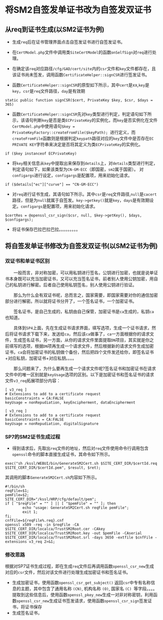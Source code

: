 # 将SM2自签发单证书改为自签发双证书
## 从req到证书生成(以SM2证书为例)
* 生成`req`后在证书管理界面点击自签发证书进行自签发证书。

* 在`CertModel.php`文件中调用类`SiteCertModel`的函数`onSelfSign`对`req`进行处理。

* 在确定该`req`对应路径`/cfg/GAD/cert/site`内的`csr`文件和`key`文件都存在，且该证书尚未签发，调用函数`CertificateHelper::signCSR`进行签发证书。

* 函数`CertificateHelper::signCSR`的原型如下所示，其中`cert`是xx,`key`是`key`，`csr`是`req`文件路径，`day`是有效期
```
static public function signCSR($cert, PrivateKey $key, $csr, $days = 365)
```

* 函数`CertificateHelper::signCSR`先对`key`类型进行判定，判定语句如下所示，该语句判断`key`是否是类`ECPrivateKey`的实例化，而`key`是否实例化在文件`CertModel.php`中使用语句`$key = PrivateKeyFactory::createFromFile($keyPath); `进行定义，而`createFromFile`函数则是根据判定`keypath`路径对应的`key`文件中是否存在`EC PRIVATE KEY`字符串来决定是否将其定义为类`ECPrivateKey`的实例化。
```
if ($key instanceof ECPrivateKey)
```
* 将`key`相关信息从`key`中提取出来保存到`details`上，对`details`类型进行判定，判定语句如下，如果该类型为`CN-GM-ECC`（即国密，`sm2`属于国密）。
对`configargs`进行设定，`configargs`是配置项，用来初始化请求。
```
if ($details["ec"]["curve"] == "CN-GM-ECC") 
```
* 对`req`进行证书生成，其语句如下所示。其中`csr`是`req`文件路径,`null`是`cacert`路径，但是为`null`就属于自签发。`key->getkey()`就是`key`，`days`是有效期设定。`configargs`是配置项，用来初始化请求。
```
$certRes = @openssl_csr_sign($csr, null, $key->getKey(), $days, $configargs);
```
* 将证书保存巴拉巴拉巴拉。。。。。。。。。
## 将自签发单证书修改为自签发双证书(以SM2证书为例)
### 双证书和单证书区别
&emsp;&emsp;一般而言，非对称加密，可以用私钥进行签名，公钥进行加密，也就是说单证书本身既可以充当加密证书，又可以充当签名证书，前者别人使用公钥加密，用自己的私钥进行解密。后者自己使用私钥签名，别人使用公钥进行验证。

&emsp;&emsp;那么为什么会有双证书呢，总而言之，国家需要，即国家需要对你的通信加密部分进行解密。所以就将证书分开了，一个签名证书，一个加密证书。

&emsp;&emsp;签名证书，是自己生成的，私钥由自己保管，加密证书是`ca`生成的，私钥`ca`也知道。

&emsp;&emsp;具体到`SP4`上面，先在生成证书请求界面，填写选项，生成一个证书请求，然后将证书请求下载下来，发送给`ca`，然后该`ca`做事了，`ca`一方面根据你的请求文件，生成签名证书，另一方面，从你的请求文件里面提取`DN`项目，其实就是你之前填写的选项，根据`DN`项再生成一个请求文件，然后根据新的请求文件生成加密证书，`ca`会将加密证书的私钥做个备份，然后把四个文件发还给你，即签名证书+对应私钥，加密证书+对应私钥。。。。

&emsp;&emsp;那么问题来了，为什么要再生成一个请求文件呢?签名证书和加密证书在请求文件中的唯一区别就是`keyUsage`选项的区别。以下是加密证书和签名证书的请求文件`v3_req`拓展项部分内容：
```
[ v3_req ]
# Extensions to add to a certificate request
basicConstraints = CA:FALSE
keyUsage = nonRepudiation, keyEncipherment, dataEncipherment

[ v3_req ]
# Extensions to add to a certificate request
basicConstraints = CA:FALSE
keyUsage = nonRepudiation, digitalSignature
```
### SP7的SM2证书生成过程
* 得到请求后，先取出`req`文件的地址，然后对`req`文件使用命令行调用包含`openssl`命令的脚本直接生成证书，其命令如下所示。
```
exec("sh /kssl/WEBUI/bin/GenerateSM2Cert.sh $SITE_CERT_DIR/$certId.req $SITE_CERT_DIR/$certId.pem", $result, $ret);
```
其调用的脚本`GenerateSM2Cert.sh`内容如下所示。
```
#!/bin/sh
reqFile=$1;
pemFile=$2;
SITE_CERT_DIR="/kssl/HRP/cfg/default/pem";
if [ "$reqFile" = "" ] || [ "$pemFile" = "" ]; then
        echo "usage: GenerateSM2Cert.sh reqFile pemFile";
        exit 1;
fi;
cnfFile=${reqFile%.req}.cnf
openssl x509 -req -in $reqFile -CA $SITE_CERT_DIR/localca/TrustSM2Root.cer -CAkey $SITE_CERT_DIR/localca/TrustSM2Root.key -out $pemFile -CAserial $SITE_CERT_DIR/localca/TrustSM2Root.srl -days 3650 -extfile $cnfFile -extensions v3_req 2>&1;
```
### 修改思路

根据对SP7证书生成过程，即在生成`req`文件后再调用函数`openssl_csr_new`生成对应的`csr`文件，然后对该文件进行处理生成加密证书和签名证书。
* 生成加密证书，使用函数`openssl_csr_get_subject()` 返回`csr`中专有名称信息的主题，其中包含了通用名称 `(CN)`, 机构名称 `(O)`, 国家名 `(C) `等字段。。。。提取到这些信息后，使用函数`openssl_pkey_new`生成一对非对称密钥，利用函数`openssl_csr_new`生成证书签发请求，使用函数`openssl_csr_sign`签发证书，将证书保存
* 生成签名证书，